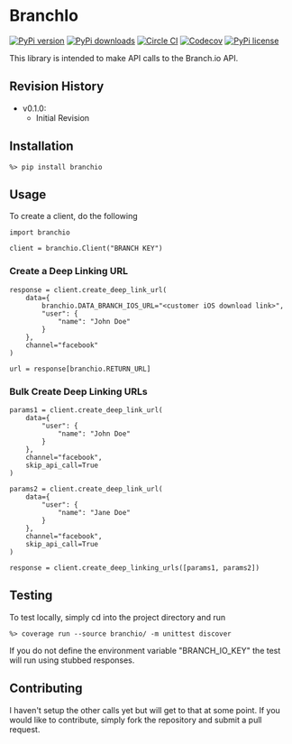 # BranchIo

[![PyPi version](https://img.shields.io/pypi/v/branchio.svg)](https://pypi.python.org/pypi/branchio)
[![PyPi downloads](https://img.shields.io/pypi/dm/branchio.svg)](https://pypi.python.org/pypi/branchio)
[![Circle CI](https://img.shields.io/circleci/token/7e41f7fa67cadba9f0a3465cfb04fdeee4c31357/project/thehq/python-branchio/master.svg)](https://circleci.com/gh/thehq/python-branchio/tree/master)
[![Codecov](https://img.shields.io/codecov/c/github/thehq/python-branchio/master.svg)](https://codecov.io/github/thehq/python-branchio)
[![PyPi license](https://img.shields.io/pypi/l/branchio.svg)](https://pypi.python.org/pypi/branchio)

This library is intended to make API calls to the Branch.io API.

## Revision History

  - v0.1.0:
    - Initial Revision

## Installation

    %> pip install branchio
    
## Usage

To create a client, do the following

    import branchio
    
    client = branchio.Client("BRANCH KEY")

### Create a Deep Linking URL

    response = client.create_deep_link_url(
        data={
            branchio.DATA_BRANCH_IOS_URL="<customer iOS download link>",
            "user": {
                "name": "John Doe"
            }
        },
        channel="facebook"
    )
    
    url = response[branchio.RETURN_URL]
    
### Bulk Create Deep Linking URLs

    params1 = client.create_deep_link_url(
        data={
            "user": {
                "name": "John Doe"
            }
        },
        channel="facebook",
        skip_api_call=True
    )
    
    params2 = client.create_deep_link_url(
        data={
            "user": {
                "name": "Jane Doe"
            }
        },
        channel="facebook",
        skip_api_call=True
    )
    
    response = client.create_deep_linking_urls([params1, params2])
    
## Testing
To test locally, simply cd into the project directory and run

    %> coverage run --source branchio/ -m unittest discover
    
If you do not define the environment variable "BRANCH_IO_KEY" the test will run using stubbed responses.
    
## Contributing
I haven't setup the other calls yet but will get to that at some point.  If you would like to contribute, simply fork
the repository and submit a pull request.
